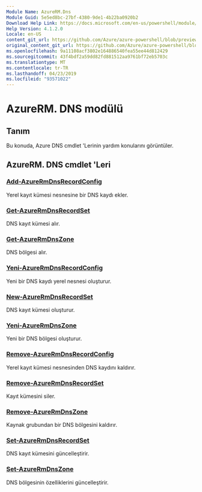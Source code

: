 ```yaml
---
Module Name: AzureRM.Dns
Module Guid: 5e5ed8bc-27bf-4380-9de1-4b22ba0920b2
Download Help Link: https://docs.microsoft.com/en-us/powershell/module/azurerm.dns
Help Version: 4.1.2.0
Locale: en-US
content_git_url: https://github.com/Azure/azure-powershell/blob/preview/src/ResourceManager/Dns/Commands.Dns/help/AzureRM.DNS.md
original_content_git_url: https://github.com/Azure/azure-powershell/blob/preview/src/ResourceManager/Dns/Commands.Dns/help/AzureRM.DNS.md
ms.openlocfilehash: 9a11108acf3802e164886540fea55ee44d812429
ms.sourcegitcommit: 43f4bdf2a59dd82fd881512aa9761bf72eb5703c
ms.translationtype: MT
ms.contentlocale: tr-TR
ms.lasthandoff: 04/23/2019
ms.locfileid: "93571022"
---
```

# AzureRM. DNS modülü
## Tanım
Bu konuda, Azure DNS cmdlet 'Lerinin yardım konularını görüntüler.

## AzureRM. DNS cmdlet 'Leri
### [Add-AzureRmDnsRecordConfig](Add-AzureRmDnsRecordConfig.md)
Yerel kayıt kümesi nesnesine bir DNS kaydı ekler.

### [Get-AzureRmDnsRecordSet](Get-AzureRmDnsRecordSet.md)
DNS kayıt kümesi alır.

### [Get-AzureRmDnsZone](Get-AzureRmDnsZone.md)
DNS bölgesi alır.

### [Yeni-AzureRmDnsRecordConfig](New-AzureRmDnsRecordConfig.md)
Yeni bir DNS kaydı yerel nesnesi oluşturur.

### [New-AzureRmDnsRecordSet](New-AzureRmDnsRecordSet.md)
DNS kayıt kümesi oluşturur.

### [Yeni-AzureRmDnsZone](New-AzureRmDnsZone.md)
Yeni bir DNS bölgesi oluşturur.

### [Remove-AzureRmDnsRecordConfig](Remove-AzureRmDnsRecordConfig.md)
Yerel kayıt kümesi nesnesinden DNS kaydını kaldırır.

### [Remove-AzureRmDnsRecordSet](Remove-AzureRmDnsRecordSet.md)
Kayıt kümesini siler.

### [Remove-AzureRmDnsZone](Remove-AzureRmDnsZone.md)
Kaynak grubundan bir DNS bölgesini kaldırır.

### [Set-AzureRmDnsRecordSet](Set-AzureRmDnsRecordSet.md)
DNS kayıt kümesini güncelleştirir.

### [Set-AzureRmDnsZone](Set-AzureRmDnsZone.md)
DNS bölgesinin özelliklerini güncelleştirir.

